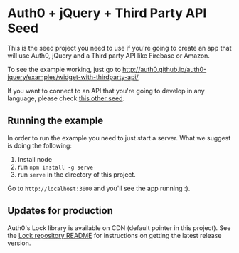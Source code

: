 # Auth0 + jQuery + Third Party API Seed

This is the seed project you need to use if you're going to create an app that will use Auth0, jQuery and a Third party API like Firebase or Amazon.

To see the example working, just go to http://auth0.github.io/auth0-jquery/examples/widget-with-thirdparty-api/

If you want to connect to an API that you're going to develop in any language, please check [this other seed](https://github.com/auth0/auth0-jquery/tree/gh-pages/examples/widget-with-api).

## Running the example

In order to run the example you need to just start a server. What we suggest is doing the following:

1. Install node
2. run `npm install -g serve`
3. run `serve` in the directory of this project.

Go to `http://localhost:3000` and you'll see the app running :).

## Updates for production

Auth0's Lock library is available on CDN (default pointer in this project). See the [Lock repository README](https://github.com/auth0/lock#install) for instructions on getting the latest release version.
